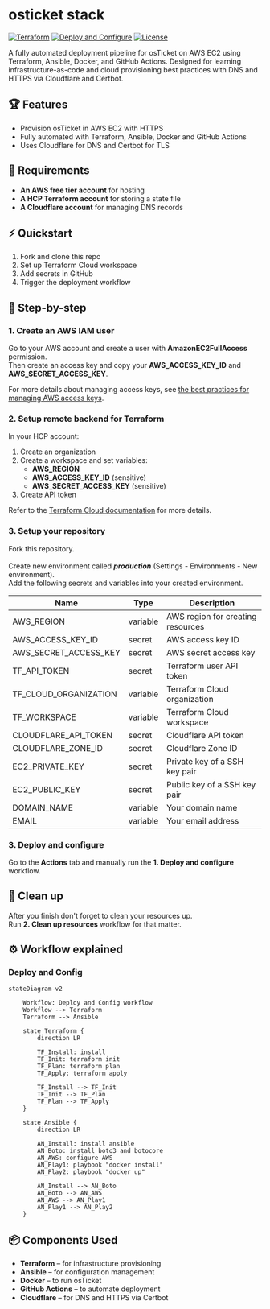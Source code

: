 # osticket stack

[![Terraform](https://img.shields.io/badge/Terraform-Cloud-blueviolet?logo=terraform)](https://terraform.io)
[![Deploy and Configure](https://github.com/bendarik/osticket-stack/actions/workflows/p1-deploy-and-configure.yml/badge.svg)](https://github.com/bendarik/osticket-stack/actions/workflows/p1-deploy-and-configure.yml)
[![License](https://img.shields.io/github/license/bendarik/osticket-stack)](LICENSE)

A fully automated deployment pipeline for osTicket on AWS EC2 using Terraform, Ansible, Docker, and GitHub Actions.
Designed for learning infrastructure-as-code and cloud provisioning best practices with DNS and HTTPS via Cloudflare and Certbot.

## :trophy: Features

- Provision osTicket in AWS EC2 with HTTPS
- Fully automated with Terraform, Ansible, Docker and GitHub Actions
- Uses Cloudflare for DNS and Certbot for TLS

## :briefcase: Requirements

- **An AWS free tier account** for hosting
- **A HCP Terraform account** for storing a state file
- **A Cloudflare account** for managing DNS records

## :zap: Quickstart

1. Fork and clone this repo
2. Set up Terraform Cloud workspace
3. Add secrets in GitHub
4. Trigger the deployment workflow

## :rocket: Step-by-step

### 1. Create an AWS IAM user

Go to your AWS account and create a user with **AmazonEC2FullAccess** permission.<br/>
Then create an access key and copy your **AWS_ACCESS_KEY_ID** and **AWS_SECRET_ACCESS_KEY**.

For more details about managing access keys, see [the best practices for managing AWS access keys](https://docs.aws.amazon.com/IAM/latest/UserGuide/id_credentials_access-keys.html#securing_access-keys).

### 2. Setup remote backend for Terraform

In your HCP account:
1. Create an organization
2. Create a workspace and set variables:
   - **AWS_REGION**
   - **AWS_ACCESS_KEY_ID** (sensitive)
   - **AWS_SECRET_ACCESS_KEY** (sensitive)
4. Create API token

Refer to the [Terraform Cloud documentation](https://developer.hashicorp.com/terraform/cloud-docs) for more details.

### 3. Setup your repository

Fork this repository.<br/>
<br/>
Create new environment called **_production_** (Settings - Environments - New environment).<br/>
Add the following secrets and variables into your created environment.

| Name                   | Type       | Description                       |
| ---------------------- | ---------- | --------------------------------- |
| AWS_REGION             |  variable  | AWS region for creating resources |
| AWS_ACCESS_KEY_ID      |  secret    | AWS access key ID                 |
| AWS_SECRET_ACCESS_KEY  |  secret    | AWS secret access key             |
| TF_API_TOKEN           |  secret    | Terraform user API token          |
| TF_CLOUD_ORGANIZATION  |  variable  | Terraform Cloud organization      |
| TF_WORKSPACE           |  variable  | Terraform Cloud workspace         |
| CLOUDFLARE_API_TOKEN   |  secret    | Cloudflare API token              |
| CLOUDFLARE_ZONE_ID     |  secret    | Cloudflare Zone ID                |
| EC2_PRIVATE_KEY        |  secret    | Private key of a SSH key pair     |
| EC2_PUBLIC_KEY         |  secret    | Public key of a SSH key pair      |
| DOMAIN_NAME            |  variable  | Your domain name                  |
| EMAIL                  |  variable  | Your email address                |

### 3. Deploy and configure

Go to the **Actions** tab and manually run the **1. Deploy and configure** workflow.

## :checkered_flag: Clean up

After you finish don't forget to clean your resources up.<br/>
Run **2. Clean up resources** workflow for that matter.

## :gear: Workflow explained

### Deploy and Config

```mermaid
stateDiagram-v2

    Workflow: Deploy and Config workflow
    Workflow --> Terraform
    Terraform --> Ansible

    state Terraform {
        direction LR

        TF_Install: install
        TF_Init: terraform init
        TF_Plan: terraform plan
        TF_Apply: terraform apply

        TF_Install --> TF_Init
        TF_Init --> TF_Plan
        TF_Plan --> TF_Apply
    }

    state Ansible {
        direction LR

        AN_Install: install ansible
        AN_Boto: install boto3 and botocore
        AN_AWS: configure AWS
        AN_Play1: playbook "docker install"
        AN_Play2: playbook "docker up"

        AN_Install --> AN_Boto
        AN_Boto --> AN_AWS
        AN_AWS --> AN_Play1
        AN_Play1 --> AN_Play2
    }
```

## :package: Components Used

- **Terraform** – for infrastructure provisioning
- **Ansible** – for configuration management
- **Docker** – to run osTicket
- **GitHub Actions** – to automate deployment
- **Cloudflare** – for DNS and HTTPS via Certbot
